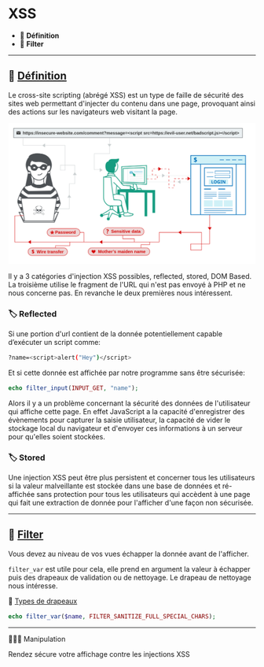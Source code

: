 # XSS

*  🔖 **Définition**
*  🔖 **Filter**

___


## 📑 [Définition](https://www.php.net/manual/fr/language.variables.superglobals.php)


Le cross-site scripting (abrégé XSS) est un type de faille de sécurité des sites web permettant d'injecter du contenu dans une page, provoquant ainsi des actions sur les navigateurs web visitant la page.

![images](https://raw.githubusercontent.com/seeren-training/PHP/master/wiki/resources/xss.png)

Il y a 3 catégories d'injection XSS possibles, reflected, stored, DOM Based. La troisième utilise le fragment de l'URL qui n'est pas envoyé à PHP et ne nous concerne pas. En revanche le deux premières nous intéressent.

### 🏷️ **Reflected**

Si une portion d'url contient de la donnée potentiellement capable d’exécuter un script comme:

```bash
?name=<script>alert("Hey")</script>
```

Et si cette donnée est affichée par notre programme sans être sécurisée:

```php
echo filter_input(INPUT_GET, "name");
```

Alors il y a un problème concernant la sécurité des données de l'utilisateur qui affiche cette page. En effet JavaScript a la capacité d'enregistrer des évènements pour capturer la saisie utilisateur, la capacité de vider le stockage local du navigateur et d'envoyer ces informations à un serveur pour qu'elles soient stockées.

### 🏷️ **Stored**

Une injection XSS peut être plus persistent et concerner tous les utilisateurs si la valeur malveillante est stockée dans une base de données et ré-affichée sans protection pour tous les utilisateurs qui accèdent à une page qui fait une extraction de donnée pour l'afficher d'une façon non sécurisée.

___

## 📑 [Filter](https://www.php.net/manual/fr/function.filter-var.php)

Vous devez au niveau de vos vues échapper la donnée avant de l'afficher.

`filter_var` est utile pour cela, elle prend en argument la valeur à échapper puis des drapeaux de validation ou de nettoyage. Le drapeau de nettoyage nous intéresse.

🔗 [Types de drapeaux](https://www.php.net/manual/fr/filter.filters.sanitize.php)

```php
echo filter_var($name, FILTER_SANITIZE_FULL_SPECIAL_CHARS);
```

___

👨🏻‍💻 Manipulation

Rendez sécure votre affichage contre les injections XSS